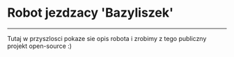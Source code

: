 # Robot jezdzacy 'Bazyliszek'
---
Tutaj w przyszlosci pokaze sie opis robota i zrobimy z tego publiczny projekt open-source :)